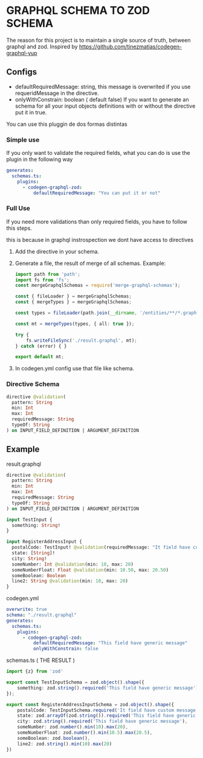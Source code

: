 # GRAPHQL SCHEMA TO ZOD SCHEMA

The reason for this project is to maintain a single source of truth, between graphql and zod. Inspired by https://github.com/tinezmatias/codegen-graphql-yup

## Configs

- defaultRequiredMessage: string, this message is overwrited if you use requeridMessage in the directive.
- onlyWithConstrain: boolean ( default false) If you want to generate an schema for all your input objects definitions with or without the directive put it in true.

You can use this pluggin de dos formas distintas

### Simple use

If you only want to validate the required fields, what you can do is use the plugin in the following way

```yaml
generates:
  schemas.ts:
    plugins:
      - codegen-graphql-zod:
          defaultRequiredMessage: "You can put it or not"
```

### Full Use

If you need more validations than only required fields, you have to follow this steps.

this is because in graphql instrospection we dont have access to directives

1. Add the directive in your schema.
2. Generate a file, the result of merge of all schemas.
   Example:

   ```ts
   import path from 'path';
   import fs from 'fs';
   const mergeGraphqlSchemas = require('merge-graphql-schemas');

   const { fileLoader } = mergeGraphqlSchemas;
   const { mergeTypes } = mergeGraphqlSchemas;

   const types = fileLoader(path.join(__dirname, '/entities/**/*.graphql'));

   const mt = mergeTypes(types, { all: true });

   try {
       fs.writeFileSync('./result.graphql', mt);
   } catch (error) { }

   export default mt;
   ```

3. In codegen.yml config use that file like schema.

### Directive Schema

```graphql
directive @validation(
  pattern: String
  min: Int
  max: Int
  requiredMessage: String
  typeOf: String
) on INPUT_FIELD_DEFINITION | ARGUMENT_DEFINITION
```

## Example

result.graphql

```graphql
directive @validation(
  pattern: String
  min: Int
  max: Int
  requiredMessage: String
  typeOf: String
) on INPUT_FIELD_DEFINITION | ARGUMENT_DEFINITION

input TestInput {
  something: String!
}

input RegisterAddressInput {
  postalCode: TestInput! @validation(requiredMessage: "It field have custom message.")
  state: [String]!
  city: String!
  someNumber: Int @validation(min: 10, max: 20)
  someNumberFloat: Float @validation(min: 10.50, max: 20.50)
  someBoolean: Boolean
  line2: String @validation(min: 10, max: 20)
}

```

codegen.yml

```yaml
overwrite: true
schema: "./result.graphql"
generates:
  schemas.ts:
    plugins:
      - codegen-graphql-zod:
          defaultRequiredMessage: "This field have generic message"
          onlyWithConstrain: false

```

schemas.ts ( THE RESULT )

```ts
import {z} from 'zod'

export const TestInputSchema = zod.object().shape({
    something: zod.string().required('This field have generic message')
});

export const RegisterAddressInputSchema = zod.object().shape({
    postalCode: TestInputSchema.required('It field have custom message.'),
    state: zod.arrayOf(zod.string()).required('This field have generic message'),
    city: zod.string().required('This field have generic message'),
    someNumber: zod.number().min(10).max(20),
    someNumberFloat: zod.number().min(10.5).max(20.5),
    someBoolean: zod.boolean(),
    line2: zod.string().min(10).max(20)
})

```

